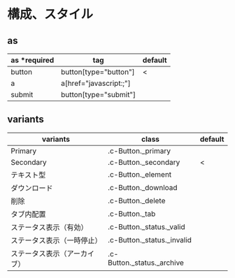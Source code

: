# 構成、スタイル

## as

|as *required|tag|default|
|---|---|---|
|button|button[type="button"]|<|
|a|a[href="javascript:;"]| |
|submit|button[type="submit"]| |

## variants

|variants|class|default|
|---|---|---|
|Primary|.c-Button._primary| |
|Secondary|.c-Button._secondary|<|
|テキスト型|.c-Button._element| |
|ダウンロード|.c-Button._download| |
|削除|.c-Button._delete| |
|タブ内配置|.c-Button._tab| |
|ステータス表示（有効）|.c-Button._status._valid| |
|ステータス表示（一時停止）|.c-Button._status._invalid| |
|ステータス表示（アーカイブ）|.c-Button._status._archive| |
